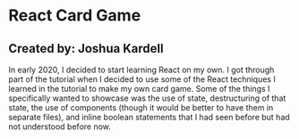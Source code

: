 # React Card Game
## Created by: Joshua Kardell

In early 2020, I decided to start learning React on my own. I got through part of the tutorial when I decided to use some of the React techniques I learned in the tutorial to make my own card game. Some of the things I specifically wanted to showcase was the use of state, destructuring of that state, the use of components (though it would be better to have them in separate files), and inline boolean statements that I had seen before but had not understood before now.
